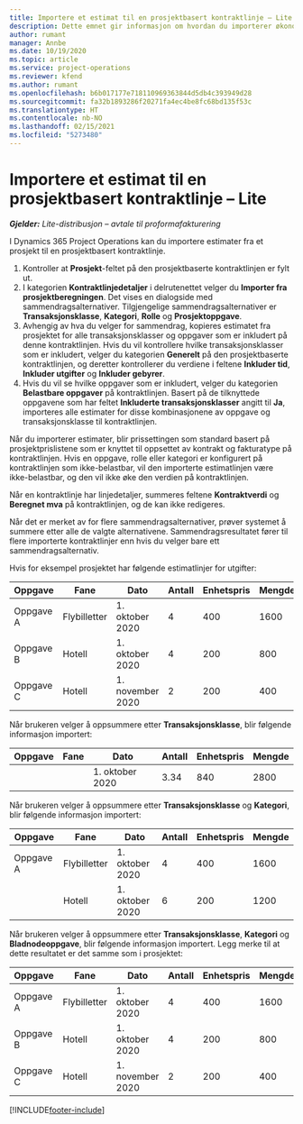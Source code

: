 ```yaml
---
title: Importere et estimat til en prosjektbasert kontraktlinje – Lite
description: Dette emnet gir informasjon om hvordan du importerer økonomiske estimater fra et prosjekt til en kontraktlinje.
author: rumant
manager: Annbe
ms.date: 10/19/2020
ms.topic: article
ms.service: project-operations
ms.reviewer: kfend
ms.author: rumant
ms.openlocfilehash: b6b017177e718110969363844d5db4c393949d28
ms.sourcegitcommit: fa32b1893286f20271fa4ec4be8fc68bd135f53c
ms.translationtype: HT
ms.contentlocale: nb-NO
ms.lasthandoff: 02/15/2021
ms.locfileid: "5273480"
---
```

# <a name="import-an-estimate-to-a-project-based-contract-line---lite"></a>Importere et estimat til en prosjektbasert kontraktlinje – Lite

_**Gjelder:** Lite-distribusjon – avtale til proformafakturering_

I Dynamics 365 Project Operations kan du importere estimater fra et prosjekt til en prosjektbasert kontraktlinje.

1. Kontroller at **Prosjekt**-feltet på den prosjektbaserte kontraktlinjen er fylt ut.
2. I kategorien **Kontraktlinjedetaljer** i delrutenettet velger du **Importer fra prosjektberegningen**. Det vises en dialogside med sammendragsalternativer. Tilgjengelige sammendragsalternativer er **Transaksjonsklasse**, **Kategori**, **Rolle** og **Prosjektoppgave**.
3. Avhengig av hva du velger for sammendrag, kopieres estimatet fra prosjektet for alle transaksjonsklasser og oppgaver som er inkludert på denne kontraktlinjen. Hvis du vil kontrollere hvilke transaksjonsklasser som er inkludert, velger du kategorien **Generelt** på den prosjektbaserte kontraktlinjen, og deretter kontrollerer du verdiene i feltene **Inkluder tid**, **Inkluder utgifter** og **Inkluder gebyrer**. 
4. Hvis du vil se hvilke oppgaver som er inkludert, velger du kategorien **Belastbare oppgaver** på kontraktlinjen. Basert på de tilknyttede oppgavene som har feltet **Inkluderte transaksjonsklasser** angitt til **Ja**, importeres alle estimater for disse kombinasjonene av oppgave og transaksjonsklasse til kontraktlinjen.

Når du importerer estimater, blir prissettingen som standard basert på prosjektprislistene som er knyttet til oppsettet av kontrakt og fakturatype på kontraktlinjen. Hvis en oppgave, rolle eller kategori er konfigurert på kontraktlinjen som ikke-belastbar, vil den importerte estimatlinjen være ikke-belastbar, og den vil ikke øke den verdien på kontraktlinjen.

Når en kontraktlinje har linjedetaljer, summeres feltene **Kontraktverdi** og **Beregnet mva** på kontraktlinjen, og de kan ikke redigeres.

Når det er merket av for flere sammendragsalternativer, prøver systemet å summere etter alle de valgte alternativene. Sammendragsresultatet fører til flere importerte kontraktlinjer enn hvis du velger bare ett sammendragsalternativ.

Hvis for eksempel prosjektet har følgende estimatlinjer for utgifter:

| Oppgave | Fane | Dato | Antall | Enhetspris | Mengde |
| --- | --- | --- | --- | --- | --- |
| Oppgave A | Flybilletter | 1. oktober 2020 | 4 | 400 | 1600 |
| Oppgave B | Hotell | 1. oktober 2020 | 4 | 200 | 800 |
| Oppgave C | Hotell | 1. november 2020 | 2 | 200 | 400 |

Når brukeren velger å oppsummere etter **Transaksjonsklasse**, blir følgende informasjon importert:

| Oppgave | Fane | Dato | Antall | Enhetspris | Mengde |
| --- | --- | --- | --- | --- | --- |
| &nbsp; | &nbsp; | 1. oktober 2020 | 3.34 | 840 | 2800 |

Når brukeren velger å oppsummere etter **Transaksjonsklasse** og **Kategori**, blir følgende informasjon importert:

| Oppgave | Fane | Dato | Antall | Enhetspris | Mengde |
| --- | --- | --- | --- | --- | --- |
| Oppgave A | Flybilletter | 1. oktober 2020 | 4 | 400 | 1600 |
| &nbsp;| Hotell | 1. oktober 2020 | 6 | 200 | 1200 |

Når brukeren velger å oppsummere etter **Transaksjonsklasse**, **Kategori** og **Bladnodeoppgave**, blir følgende informasjon importert. Legg merke til at dette resultatet er det samme som i prosjektet:

| Oppgave | Fane | Dato | Antall | Enhetspris | Mengde |
| --- | --- | --- | --- | --- | --- |
| Oppgave A | Flybilletter | 1. oktober 2020 | 4 | 400 | 1600 |
| Oppgave B | Hotell | 1. oktober 2020 | 4 | 200 | 800 |
| Oppgave C | Hotell | 1. november 2020 | 2 | 200 | 400 |


[!INCLUDE[footer-include](../../includes/footer-banner.md)]